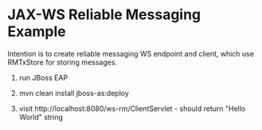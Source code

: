 JAX-WS Reliable Messaging Example
=================================

Intention is to create reliable messaging WS endpoint and client, which use RMTxStore for storing messages. 

1) run JBoss EAP

2) mvn clean install jboss-as:deploy

3) visit http://localhost:8080/ws-rm/ClientServlet - should return "Hello World" string
